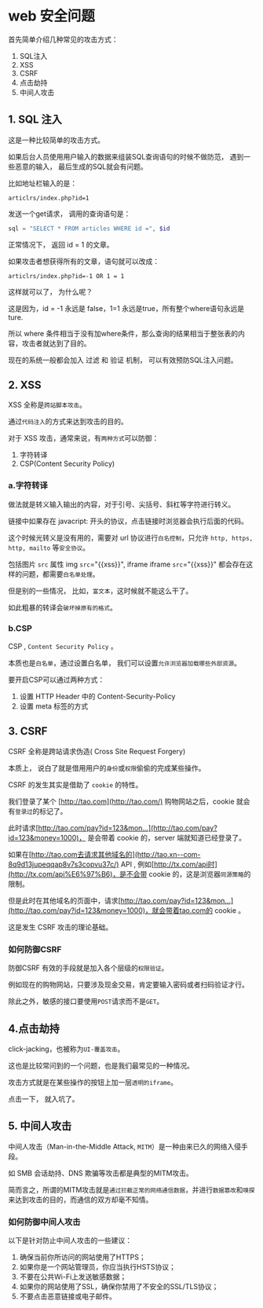 # web 安全问题

首先简单介绍几种常见的攻击方式：

1. SQL注入
2. XSS
3. CSRF
4. 点击劫持
5. 中间人攻击

## 1. SQL 注入

这是一种比较简单的攻击方式。

如果后台人员使用用户输入的数据来组装SQL查询语句的时候不做防范， 遇到一些恶意的输入， 最后生成的SQL就会有问题。

比如地址栏输入的是：

```
articlrs/index.php?id=1
```

发送一个get请求， 调用的查询语句是：

```php
sql = "SELECT * FROM articles WHERE id =", $id
```

正常情况下， 返回 id = 1 的文章。

如果攻击者想获得所有的文章，语句就可以改成：

```
articlrs/index.php?id=-1 OR 1 = 1
```

这样就可以了， 为什么呢？

这是因为，id = -1 永远是 false，1=1 永远是true，所有整个where语句永远是ture.

所以 where 条件相当于没有加where条件，那么查询的结果相当于整张表的内容，攻击者就达到了目的。

现在的系统一般都会加入 过滤 和 验证 机制， 可以有效预防SQL注入问题。

## 2. XSS

XSS 全称是`跨站脚本攻击`。

通过`代码注入`的方式来达到攻击的目的。

对于 XSS 攻击，通常来说，有`两种方式`可以防御：

1. 字符转译
2. CSP(Content Security Policy)

### a.字符转译

做法就是转义输入输出的内容，对于引号、尖括号、斜杠等字符进行转义。

链接中如果存在 javacript: 开头的协议，点击链接时浏览器会执行后面的代码。

这个时候光转义是没有用的，需要对 url 协议进行`白名控制`，只允许 `http, https, http, mailto` 等`安全协议`。

包括图片 `src` 属性 img `src`="{{xss}}", iframe iframe `src`="{{xss}}" 都会存在这样的问题，都需要`白名单处理`。

但是别的一些情况， 比如，`富文本`，这时候就不能这么干了。

如此粗暴的转译会`破坏掉原有的格式`。

### b.CSP

CSP , `Content Security Policy` 。

本质也是`白名单`，通过设置白名单， 我们可以设置`允许浏览器加载哪些外部资源`。

要开启CSP可以通过两种方式：

1. 设置 HTTP Header 中的 Content-Security-Policy
2. 设置 meta 标签的方式

## 3. CSRF

CSRF 全称是跨站请求伪造( Cross Site Request Forgery)

本质上， 说白了就是借用用户的`身份`或`权限`偷偷的完成某些操作。

CSRF 的发生其实是借助了 `cookie` 的特性。

我们登录了某个 [http://tao.com](http://tao.com/) 购物网站之后，cookie 就会有`登录过`的标记了。

此时请求[http://tao.com/pay?id=123&mon...](http://tao.com/pay?id=123&money=1000)， 是会带着 cookie 的，server 端就知道已经登录了。

如果在[http://tao.com去请求其他域名的](http://tao.xn--com-8q9d13jupeqqap8v7s3copvu37c/) API , 例如[http://tx.com/api时](http://tx.com/api%E6%97%B6)，是不会带 cookie 的，这是浏览器`同源策略`的限制。

但是此时在其他域名的页面中，请求[http://tao.com/pay?id=123&mon...](http://tao.com/pay?id=123&money=1000)，就会带着tao.com的 cookie 。

这是发生 CSRF 攻击的理论基础。

### 如何防御CSRF

防御CSRF 有效的手段就是加入各个层级的`权限验证`。

例如现在的购物网站，只要涉及现金交易，肯定要输入密码或者扫码验证才行。

除此之外，敏感的接口要使用`POST`请求而不是`GET`。

## 4.点击劫持

click-jacking，也被称为`UI-覆盖攻击`。

这也是比较常问到的一个问题，也是我们最常见的一种情况。

攻击方式就是在某些操作的按钮上加一层`透明的iframe`。

点击一下， 就入坑了。

## 5. 中间人攻击

中间人攻击（Man-in-the-Middle Attack, `MITM`）是一种由来已久的网络入侵手段。

如 SMB 会话劫持、DNS 欺骗等攻击都是典型的MITM攻击。

简而言之，所谓的MITM攻击就是`通过拦截正常的网络通信数据`，并进行`数据篡改`和`嗅探`来达到攻击的目的，而通信的双方却毫不知情。

### 如何防御中间人攻击

以下是针对防止中间人攻击的一些建议：

1. 确保当前你所访问的网站使用了HTTPS；
2. 如果你是一个网站管理员，你应当执行HSTS协议；
3. 不要在公共Wi-Fi上发送敏感数据；
4. 如果你的网站使用了SSL，确保你禁用了不安全的SSL/TLS协议；
5. 不要点击恶意链接或电子邮件。